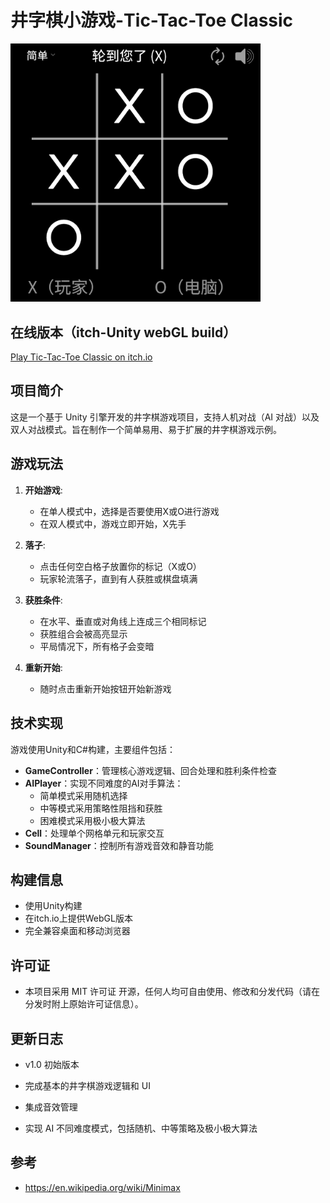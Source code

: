 # 井字棋小游戏-Tic-Tac-Toe Classic

<img src="https://raw.githubusercontent.com/bobzhu-11/TicTacToeClassic-Unity/main/screenshot.png" alt="井字棋游戏截图" width="400" />


## 在线版本（itch-Unity webGL build）
[Play Tic-Tac-Toe Classic on itch.io](https://bbzhu.itch.io/tictactoeclassic)

## 项目简介
这是一个基于 Unity 引擎开发的井字棋游戏项目，支持人机对战（AI 对战）以及双人对战模式。旨在制作一个简单易用、易于扩展的井字棋游戏示例。

## 游戏玩法
1. **开始游戏**:
   - 在单人模式中，选择是否要使用X或O进行游戏
   - 在双人模式中，游戏立即开始，X先手
   
2. **落子**:
   - 点击任何空白格子放置你的标记（X或O）
   - 玩家轮流落子，直到有人获胜或棋盘填满

3. **获胜条件**:
   - 在水平、垂直或对角线上连成三个相同标记
   - 获胜组合会被高亮显示
   - 平局情况下，所有格子会变暗

4. **重新开始**:
   - 随时点击重新开始按钮开始新游戏

## 技术实现
游戏使用Unity和C#构建，主要组件包括：

- **GameController**：管理核心游戏逻辑、回合处理和胜利条件检查
- **AIPlayer**：实现不同难度的AI对手算法：
  - 简单模式采用随机选择
  - 中等模式采用策略性阻挡和获胜
  - 困难模式采用极小极大算法
- **Cell**：处理单个网格单元和玩家交互
- **SoundManager**：控制所有游戏音效和静音功能

## 构建信息
- 使用Unity构建
- 在itch.io上提供WebGL版本
- 完全兼容桌面和移动浏览器

## 许可证
- 本项目采用 MIT 许可证 开源，任何人均可自由使用、修改和分发代码（请在分发时附上原始许可证信息）。

## 更新日志
- v1.0 初始版本

- 完成基本的井字棋游戏逻辑和 UI
- 集成音效管理
- 实现 AI 不同难度模式，包括随机、中等策略及极小极大算法

## 参考
- https://en.wikipedia.org/wiki/Minimax
